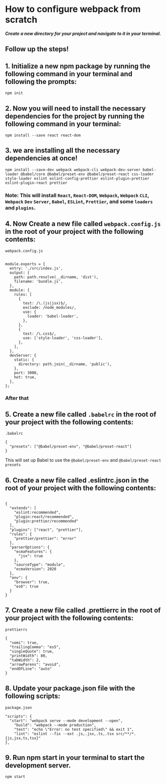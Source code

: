 # How to configure webpack from scratch

**_Create a new directory for your project and navigate to it in your terminal._**

## Follow up the steps!

## 1. Initialize a new npm package by running the following command in your terminal and following the prompts:

```
npm init
```

## 2. Now you will need to install the necessary dependencies for the project by running the following command in your terminal:

```
npm install --save react react-dom
```

## 3. we are installing all the necessary dependencies at once!

```
npm install --save-dev webpack webpack-cli webpack-dev-server babel-loader @babel/core @babel/preset-env @babel/preset-react css-loader style-loader eslint eslint-config-prettier eslint-plugin-prettier eslint-plugin-react prettier
```

### Note: This will install `React`, `React-DOM`, `Webpack`, `Webpack` `CLI`, `Webpack` `Dev` `Server`, `Babel`, `ESLint`, `Prettier`, and some `loaders` and `plugins`.

## 4. Now Create a new file called `webpack.config.js` in the root of your project with the following contents:

`webpack.config.js`

```const path = require('path');

module.exports = {
  entry: './src/index.js',
  output: {
    path: path.resolve(__dirname, 'dist'),
    filename: 'bundle.js',
  },
  module: {
    rules: [
      {
        test: /\.(js|jsx)$/,
        exclude: /node_modules/,
        use: {
          loader: 'babel-loader',
        },
      },
      {
        test: /\.css$/,
        use: ['style-loader', 'css-loader'],
      },
    ],
  },
  devServer: {
    static: {
      directory: path.join(__dirname, 'public'),
    },
    port: 3000,
    hot: true,
  },
};

```

<h3>After that </h3>

## 5. Create a new file called `.babelrc` in the root of your project with the following contents:

`.babelrc`

```
{
  "presets": ["@babel/preset-env", "@babel/preset-react"]
}
```

This will set up Babel to use the `@babel/preset-env` and `@babel/preset-react presets`

## 6. Create a new file called .eslintrc.json in the root of your project with the following contents:

```.eslintrc

```

```
{
  "extends": [
    "eslint:recommended",
    "plugin:react/recommended",
    "plugin:prettier/recommended"
  ],
  "plugins": ["react", "prettier"],
  "rules": {
    "prettier/prettier": "error"
  },
  "parserOptions": {
    "ecmaFeatures": {
      "jsx": true
    },
    "sourceType": "module",
    "ecmaVersion": 2020
  },
  "env": {
    "browser": true,
    "es6": true
  }
}

```

## 7. Create a new file called .prettierrc in the root of your project with the following contents:

`prettierrc`

```
{
  "semi": true,
  "trailingComma": "es5",
  "singleQuote": true,
  "printWidth": 80,
  "tabWidth": 2,
  "arrowParens": "avoid",
  "endOfLine": "auto"
}

```

## 8. Update your package.json file with the following scripts:

`package.json`

```
"scripts": {
  "start": "webpack serve --mode development --open",
    "build": "webpack --mode production",
    "test": "echo \"Error: no test specified\" && exit 1",
    "lint": "eslint --fix --ext .js,.jsx,.ts,.tsx src/**/*.{js,jsx,ts,tsx}"
},
```

## 9. Run npm start in your terminal to start the development server.

```
npm start
```
